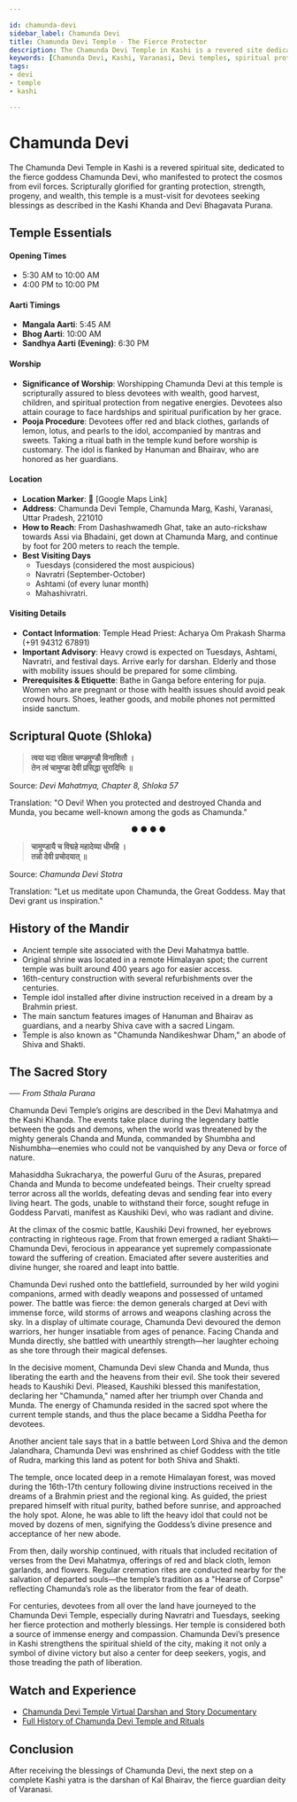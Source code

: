 ```yaml
---

id: chamunda-devi
sidebar_label: Chamunda Devi 
title: Chamunda Devi Temple - The Fierce Protector
description: The Chamunda Devi Temple in Kashi is a revered site dedicated to the fierce goddess Chamunda, known for granting protection, strength, and prosperity.
keywords: [Chamunda Devi, Kashi, Varanasi, Devi temples, spiritual protection]
tags:
- devi
- temple
- kashi

---
```


# Chamunda Devi 

The Chamunda Devi Temple in Kashi is a revered spiritual site, dedicated to the fierce goddess Chamunda Devi, who manifested to protect the cosmos from evil forces. Scripturally glorified for granting protection, strength, progeny, and wealth, this temple is a must-visit for devotees seeking blessings as described in the Kashi Khanda and Devi Bhagavata Purana.

## Temple Essentials

#### Opening Times

  * 5:30 AM to 10:00 AM
  * 4:00 PM to 10:00 PM

#### Aarti Timings

  * **Mangala Aarti**: 5:45 AM
  * **Bhog Aarti**: 10:00 AM
  * **Sandhya Aarti (Evening)**: 6:30 PM

#### Worship

  * **Significance of Worship**: Worshipping Chamunda Devi at this temple is scripturally assured to bless devotees with wealth, good harvest, children, and spiritual protection from negative energies. Devotees also attain courage to face hardships and spiritual purification by her grace.
  * **Pooja Procedure**: Devotees offer red and black clothes, garlands of lemon, lotus, and pearls to the idol, accompanied by mantras and sweets. Taking a ritual bath in the temple kund before worship is customary. The idol is flanked by Hanuman and Bhairav, who are honored as her guardians.

#### Location

  * **Location Marker**: 📍 [Google Maps Link]
  * **Address**: Chamunda Devi Temple, Chamunda Marg, Kashi, Varanasi, Uttar Pradesh, 221010
  * **How to Reach**: From Dashashwamedh Ghat, take an auto-rickshaw towards Assi via Bhadaini, get down at Chamunda Marg, and continue by foot for 200 meters to reach the temple.
  * **Best Visiting Days**
    -   Tuesdays (considered the most auspicious)
    -   Navratri (September-October)
    -   Ashtami (of every lunar month)
    -   Mahashivratri.

#### Visiting Details

  * **Contact Information**: Temple Head Priest: Acharya Om Prakash Sharma (+91 94312 67891)
  * **Important Advisory**: Heavy crowd is expected on Tuesdays, Ashtami, Navratri, and festival days. Arrive early for darshan. Elderly and those with mobility issues should be prepared for some climbing.
  * **Prerequisites & Etiquette**: Bathe in Ganga before entering for puja. Women who are pregnant or those with health issues should avoid peak crowd hours. Shoes, leather goods, and mobile phones not permitted inside sanctum.

## Scriptural Quote (Shloka)

> **त्वया यदा रक्षिता चण्डमुण्डौ विनाशितौ ।** <br/>
> **तेन त्वं चामुण्डा देवी प्रसिद्धा सुरादिभिः ॥**

Source: *Devi Mahatmya, Chapter 8, Shloka 57*

Translation: "O Devi! When you protected and destroyed Chanda and Munda, you became well-known among the gods as Chamunda."

<div align="center"> ● ● ● ● </div>

> **चामुण्डायै च विद्महे महादेव्या धीमहि ।** <br/>
> **तन्नो देवी प्रचोदयात् ॥**

Source: *Chamunda Devi Stotra*

Translation: "Let us meditate upon Chamunda, the Great Goddess. May that Devi grant us inspiration."

## History of the Mandir

  * Ancient temple site associated with the Devi Mahatmya battle.
  * Original shrine was located in a remote Himalayan spot; the current temple was built around 400 years ago for easier access.
  * 16th-century construction with several refurbishments over the centuries.
  * Temple idol installed after divine instruction received in a dream by a Brahmin priest.
  * The main sanctum features images of Hanuman and Bhairav as guardians, and a nearby Shiva cave with a sacred Lingam.
  * Temple is also known as "Chamunda Nandikeshwar Dham," an abode of Shiva and Shakti.

## The Sacred Story

*── From Sthala Purana*

Chamunda Devi Temple’s origins are described in the Devi Mahatmya and the Kashi Khanda. The events take place during the legendary battle between the gods and demons, when the world was threatened by the mighty generals Chanda and Munda, commanded by Shumbha and Nishumbha—enemies who could not be vanquished by any Deva or force of nature.

Mahasiddha Sukracharya, the powerful Guru of the Asuras, prepared Chanda and Munda to become undefeated beings. Their cruelty spread terror across all the worlds, defeating devas and sending fear into every living heart. The gods, unable to withstand their force, sought refuge in Goddess Parvati, manifest as Kaushiki Devi, who was radiant and divine.

At the climax of the cosmic battle, Kaushiki Devi frowned, her eyebrows contracting in righteous rage. From that frown emerged a radiant Shakti—Chamunda Devi, ferocious in appearance yet supremely compassionate toward the suffering of creation. Emaciated after severe austerities and divine hunger, she roared and leapt into battle.

Chamunda Devi rushed onto the battlefield, surrounded by her wild yogini companions, armed with deadly weapons and possessed of untamed power. The battle was fierce: the demon generals charged at Devi with immense force, wild storms of arrows and weapons clashing across the sky. In a display of ultimate courage, Chamunda Devi devoured the demon warriors, her hunger insatiable from ages of penance. Facing Chanda and Munda directly, she battled with unearthly strength—her laughter echoing as she tore through their magical defenses.

In the decisive moment, Chamunda Devi slew Chanda and Munda, thus liberating the earth and the heavens from their evil. She took their severed heads to Kaushiki Devi. Pleased, Kaushiki blessed this manifestation, declaring her "Chamunda," named after her triumph over Chanda and Munda. The energy of Chamunda resided in the sacred spot where the current temple stands, and thus the place became a Siddha Peetha for devotees.

Another ancient tale says that in a battle between Lord Shiva and the demon Jalandhara, Chamunda Devi was enshrined as chief Goddess with the title of Rudra, marking this land as potent for both Shiva and Shakti.

The temple, once located deep in a remote Himalayan forest, was moved during the 16th-17th century following divine instructions received in the dreams of a Brahmin priest and the regional king. As guided, the priest prepared himself with ritual purity, bathed before sunrise, and approached the holy spot. Alone, he was able to lift the heavy idol that could not be moved by dozens of men, signifying the Goddess’s divine presence and acceptance of her new abode.

From then, daily worship continued, with rituals that included recitation of verses from the Devi Mahatmya, offerings of red and black cloth, lemon garlands, and flowers. Regular cremation rites are conducted nearby for the salvation of departed souls—the temple’s tradition as a "Hearse of Corpse" reflecting Chamunda’s role as the liberator from the fear of death.

For centuries, devotees from all over the land have journeyed to the Chamunda Devi Temple, especially during Navratri and Tuesdays, seeking her fierce protection and motherly blessings. Her temple is considered both a source of immense energy and compassion. Chamunda Devi’s presence in Kashi strengthens the spiritual shield of the city, making it not only a symbol of divine victory but also a center for deep seekers, yogis, and those treading the path of liberation.

## Watch and Experience

  * [Chamunda Devi Temple Virtual Darshan and Story Documentary](https://www.youtube.com/watch?v=R3jXET19GU4)
  * [Full History of Chamunda Devi Temple and Rituals](https://www.youtube.com/watch?v=SEC_Dim9WPU)

## Conclusion

After receiving the blessings of Chamunda Devi, the next step on a complete Kashi yatra is the darshan of Kal Bhairav, the fierce guardian deity of Varanasi.